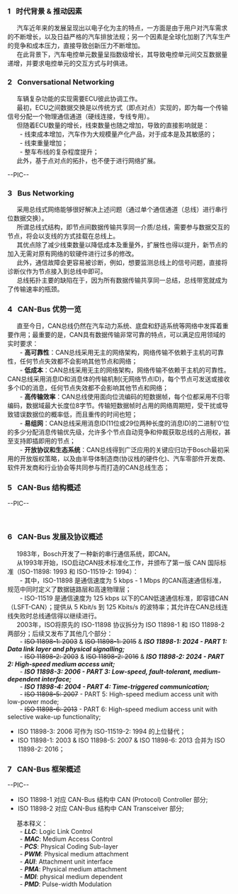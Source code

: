 ### 1 &#8194;时代背景 & 推动因素

&#8194;&#8195;汽车近年来的发展呈现出以电子化为主的特点，一方面是由于用户对汽车需求的不断增长，以及日益严格的汽车排放法规；另一个因素是全球化加剧了汽车生产的竞争和成本压力，直接导致创新压力不断增加。  
&#8194;&#8195;在此背景下，汽车电控单元数量呈指数级增长，其导致电控单元间交互数据量递增，并要求电控单元的交互方式与时俱进。

### 2 &#8194;Conversational Networking

&#8194;&#8195;车辆复杂功能的实现需要ECU彼此协调工作。  
&#8194;&#8195;最初，ECU之间数据交换是以传统方式（即点对点）实现的，即为每一个传输信号分配一个物理通信通道（硬线连接，专线专用）。  
&#8194;&#8195;但随着ECU数量的增长，线束数量也随之增加，导致的直接影响就是：  
&#8194;&#8194;&#8195;- 线束成本增加，汽车作为大规模量产化产品，对于成本是及其敏感的；  
&#8194;&#8194;&#8195;- 线束重量增加；  
&#8194;&#8194;&#8195;- 整车布线的复杂程度提升；  
&#8194;&#8195;此外，基于点对点的拓扑，也不便于进行网络扩展。

--PIC--

### 3 &#8194;Bus Networking

&#8194;&#8195;采用总线式网络能够很好解决上述问题（通过单个通信通道（总线）进行串行位数据交换）。  
&#8194;&#8195;所谓总线式结构，即节点间数据传输共享同一介质/总线，需要参与数据交互的节点，将会以支线的方式挂载在总线上。  
&#8194;&#8195;其优点除了减少线束数量以降低成本及重量外，扩展性也得以提升，新节点的加入无需对原有网络的软硬件进行过多的修改。  
&#8194;&#8195;此外，通信故障会更容易被诊断，例如，想要监测总线上的信号问题，直接将诊断仪作为节点接入到总线中即可。  
&#8194;&#8195;总线拓扑主要的缺陷在于，因为所有数据传输共享同一总结，总线带宽就成为了传输速率的瓶颈。

### 4 &#8194;CAN-Bus 优势一览

&#8194;&#8195;直至今日，CAN总线仍然在汽车动力系统、底盘和舒适系统等网络中发挥着重要作用；最重要的是，CAN具有数据传输非常可靠的特点，可以满足应用领域的实时要求：  
&#8194;&#8194;&#8195;- **高可靠性**：CAN总线采用无主的网络架构，网络传输不依赖于主机的可靠性，任何节点失效都不会影响其他节点和网络；  
&#8194;&#8194;&#8195;- **低成本**：CAN总线采用无主的网络架构，网络传输不依赖于主机的可靠性。CAN总线采用消息ID和消息体的传输机制(无网络节点ID)，每个节点可发送或接收多个ID的消息，任何节点失效都不会影响其他节点和网络；  
&#8194;&#8194;&#8195;- **高传输效率**：CAN总线使用面向位流编码的短数据帧，每个位都采用不归零编码，数据域最大长度位8字节。传输短数据帧时占用的网络周期短，受干扰或导致错误数据位的概率低，而且重传的时间也短；  
&#8194;&#8194;&#8195;- **易组网**：CAN总线采用消息ID(11位或29位两种长度的消息ID)的二进制‘0’位的多少分配消息传输优先级，允许多个节点自动竞争和仲裁获取总线的占用权，甚至支持即插即用的节点；  
&#8194;&#8194;&#8195;- **开放协议和生态系统**：CAN总线得到广泛应用的关键应归功于Bosch最初采用的开放版权策略，以及由半导体制造商(协议栈的硬件化)、汽车零部件开发商、软件开发商和行业协会等共同参与而打造的CAN总线生态；

### 5 &#8194;CAN-Bus 结构概述

--PIC--

&#8194;&#8195;

### 6 &#8194;CAN-Bus 发展及协议概述

&#8194;&#8195;1983年，Bosch开发了一种新的串行通信系统，即CAN。  
&#8194;&#8195;从1993年开始，ISO启动CAN技术标准化工作，并颁布了第一版 CAN 国际标准（ISO-11898: 1993 和 ISO-11519-2: 1994）：  
&#8194;&#8194;&#8195;- 其中，ISO-11898 是通信速度为 5 kbps - 1 Mbps 的CAN高速通信标准，规范中同时定义了数据链路层和高速物理层；  
&#8194;&#8194;&#8195;- ISO-11519 是通信速度为 125 kbps 以下的CAN低速通信标准，即容错CAN（LSFT-CAN）；提供从 5 Kbit/s 到 125 Kbits/s 的波特率；其允许在CAN总线连线失败时总线通信得以继续进行。  
&#8194;&#8195;2003年，ISO将原先的 ISO-11898 协议拆分为 ISO 11898-1 和 ISO 11898-2 两部分；后续又发布了其他几个部分：  
&#8194;&#8194;&#8195;- ~~ISO 11898-1: 2003~~ & ~~ISO 11898-1: 2015~~ & ***ISO 11898-1: 2024 - PART 1: Data link layer and physical signalling;***   
&#8194;&#8194;&#8195;- ~~ISO 11898-2: 2003~~ & ~~ISO 11898-2: 2016~~ & ***ISO 11898-2: 2024 - PART 2: High-speed medium access unit;***  
&#8194;&#8194;&#8195;- ***ISO 11898-3: 2006 - PART 3: Low-speed, fault-tolerant, medium-dependent interface;***  
&#8194;&#8194;&#8195;- ***ISO 11898-4: 2004 - PART 4: Time-triggered communication;***  
&#8194;&#8194;&#8195;- ~~ISO 11898-5: 2007~~ - PART 5: High-speed medium access unit with low-power mode;  
&#8194;&#8194;&#8195;- ~~ISO 11898-6: 2013~~ - PART 6: High-speed medium access unit with selective wake-up functionality;  
* ISO 11898-3: 2006 可作为 ISO-11519-2: 1994 的上位替代；  
* ISO 11898-1: 2003 & ISO 11898-5: 2007 & ISO 11898-6: 2013 合并为 ISO 11898-2: 2016；

### 7 &#8194;CAN-Bus 框架概述

--PIC--

* ISO 11898-1 对应 CAN-Bus 结构中 CAN (Protocol) Controller 部分;
* ISO 11898-2 对应 CAN-Bus 结构中 CAN Transceiver 部分;

&#8194;&#8195;基本释义：  
&#8194;&#8194;&#8195;- ***LLC***: Logic Link Control  
&#8194;&#8194;&#8195;- ***MAC***: Medium Access Control   
&#8194;&#8194;&#8195;- ***PCS***: Physical Coding Sub-layer   
&#8194;&#8194;&#8195;- ***PWM***: Physical medium attachment  
&#8194;&#8194;&#8195;- ***AUI***: Attachment unit interface  
&#8194;&#8194;&#8195;- ***PMA***: Physical medium attachment  
&#8194;&#8194;&#8195;- ***MDI***: physical medium dependent  
&#8194;&#8194;&#8195;- ***PMD***: Pulse-width Modulation  




